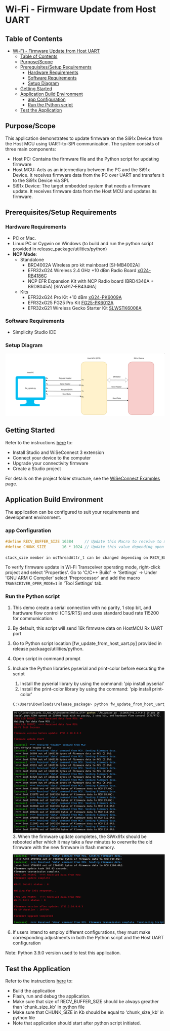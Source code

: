 # Wi-Fi - Firmware Update from Host UART

## Table of Contents

- [Wi-Fi - Firmware Update from Host UART](#wi-fi---firmware-update-from-host-uart)
  - [Table of Contents](#table-of-contents)
  - [Purpose/Scope](#purposescope)
  - [Prerequisites/Setup Requirements](#prerequisitessetup-requirements)
    - [Hardware Requirements](#hardware-requirements)
    - [Software Requirements](#software-requirements)
    - [Setup Diagram](#setup-diagram)
  - [Getting Started](#getting-started)
  - [Application Build Environment](#application-build-environment)
    - [app Configuration](#app-configuration)
    - [Run the Python script](#run-the-python-script)
  - [Test the Application](#test-the-application)

## Purpose/Scope

This application demonstrates to update firmware on the Si91x Device from the Host MCU using UART-to-SPI communication. The system consists of three main components:
  - Host PC: Contains the firmware file and the Python script for updating firmware
  - Host MCU: Acts as an intermediary between the PC and the Si91x Device. It receives firmware data from the PC over UART and transfers it to the Si91x Device via SPI.
  - Si91x Device: The target embedded system that needs a firmware update. It receives firmware data from the Host MCU and updates its firmware.
  
## Prerequisites/Setup Requirements

### Hardware Requirements  

- PC or Mac.
- Linux PC or Cygwin on Windows (to build and run the python script provided in release_package/utilities/python)
- **NCP Mode**:
  - Standalone
    - BRD4002A Wireless pro kit mainboard [SI-MB4002A]
    - EFR32xG24 Wireless 2.4 GHz +10 dBm Radio Board [xG24-RB4186C](https://www.silabs.com/development-tools/wireless/xg24-rb4186c-efr32xg24-wireless-gecko-radio-board?tab=overview)
    - NCP EFR Expansion Kit with NCP Radio board (BRD4346A + BRD8045A) [SiWx917-EB4346A]
  - Kits
  	- EFR32xG24 Pro Kit +10 dBm [xG24-PK6009A](https://www.silabs.com/development-tools/wireless/efr32xg24-pro-kit-10-dbm?tab=overview)
    - EFR32xG25 FG25 Pro Kit [FG25-PK6012A](https://www.silabs.com/development-tools/wireless/proprietary/efr32fg25-pro-kit-fg25-pk6012a?tab=overview)
    - EFR32xG21 Wireless Gecko Starter Kit [SLWSTK6006A](https://www.silabs.com/development-tools/wireless/efr32xg21-wireless-starter-kit)

### Software Requirements

- Simplicity Studio IDE

### Setup Diagram

![Figure: Setup Diagram for Firmware Update Example](resources/readme/setup_ncp.png)

## Getting Started

Refer to the instructions [here](https://docs.silabs.com/wiseconnect/latest/wiseconnect-getting-started/) to:

- Install Studio and WiSeConnect 3 extension
- Connect your device to the computer
- Upgrade your connectivity firmware
- Create a Studio project

For details on the project folder structure, see the [WiSeConnect Examples](https://docs.silabs.com/wiseconnect/latest/wiseconnect-examples/#example-folder-structure) page.

## Application Build Environment

The application can be configured to suit your requirements and development environment.


### app Configuration

```c
#define RECV_BUFFER_SIZE 16384     // Update this Macro to receive to max buffer data
#define CHUNK_SIZE       16 * 1024 // Update this value depending upon 'chunk_size_kb' passed in python script

stack_size member in osThreadAttr_t can be changed depending on RECV_BUFFER_SIZE. By Default it is 18432 (16k+2k)
```

To verify firmware update in Wi-Fi Transceiver operating mode, right-click project and select 'Properties'. Go to 'C/C++ Build' -> 'Settings' -> Under 'GNU ARM C Compiler' select 'Preprocessor' and add the macro `TRANSCEIVER_OPER_MODE=1` in 'Tool Settings' tab.


### Run the Python script

  1. This demo create a serial connection with no parity, 1 stop bit, and hardware flow control (CTS/RTS) and uses standard baud rate 115200 for communication.
  2. By default, this script will send 16k firmware data on HostMCU Rx UART port 
  3. Go to Python script location [fw_update_from_host_uart.py] provided in release packaage/utilities/python. 
  4. Open script in command prompt
  5. Include the Python libraries pyserial and print-color before executing the script 
     1. Install the pyserial library by using the command: 'pip install pyserial'
     2. Install the print-color library by using the command: 'pip install print-color'
      ```c
  	  C:\Users\Downloads\release_package> python fw_update_from_host_uart_script.py <firmware_file_path/SiWx91x.NBZ.WC.GEN.OSI.x.x.x.rps> 
	    ```

        ![Figure: Log of firmware transfer](resources/readme/Demo_script.png)
     3. When the firmware update completes, the SiWx91x should be rebooted after which it may take a few minutes to overwrite the old firmware with the new firmware in flash memory.
         
        ![Figure: Log of firmware transfer](resources/readme/output.png)  
  6. If users intend to employ different configurations, they must make corresponding adjustments in both the Python script and the Host UART configuration

Note: Python 3.9.0 version used to test this application.

## Test the Application

Refer to the instructions [here](https://docs.silabs.com/wiseconnect/latest/wiseconnect-getting-started/) to:

- Build the application
- Flash, run and debug the application.
- Make sure that size of RECV_BUFFER_SIZE should be always greather than 'chunk_size_kb' in python file
- Make sure that CHUNK_SIZE in Kb should be equal to 'chunk_size_kb' in python file
- Note that application should start after python script initiated.
